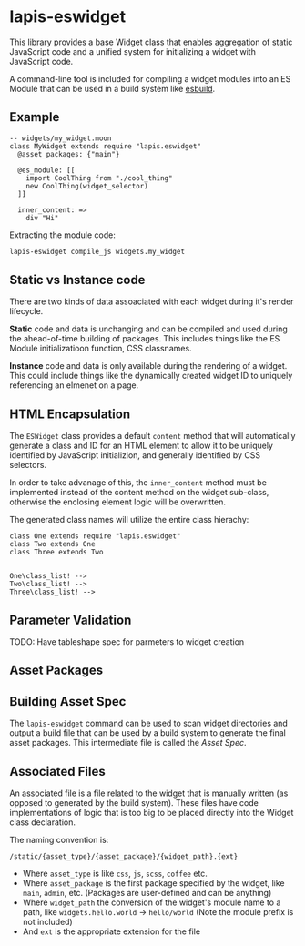 # lapis-eswidget

This library provides a base Widget class that enables aggregation of static
JavaScript code and a unified system for initializing a widget with JavaScript
code.

A command-line tool is included for compiling a widget modules into an ES
Module that can be used in a build system like [esbuild](https://esbuild.github.io/).

## Example

```moonscript
-- widgets/my_widget.moon
class MyWidget extends require "lapis.eswidget"
  @asset_packages: {"main"}

  @es_module: [[
    import CoolThing from "./cool_thing"
    new CoolThing(widget_selector)
  ]]

  inner_content: =>
    div "Hi"

```

Extracting the module code:

```bash
lapis-eswidget compile_js widgets.my_widget
```

## Static vs Instance code

There are two kinds of data assoaciated with each widget during it's render
lifecycle.

**Static** code and data is unchanging and can be compiled and used during the
ahead-of-time building of packages. This includes things like the ES Module
initializatioon function, CSS classnames.

**Instance** code and data is only available during the rendering of a widget.
This could include things like the dynamically created widget ID to uniquely
referencing an elmenet on a page.


## HTML Encapsulation

The `ESWidget` class provides a default `content` method that will
automatically generate a class and ID for an HTML element to allow it to be
uniquely identified by JavaScript initializion, and generally identified by CSS
selectors.

In order to take advanage of this, the `inner_content` method must be
implemented instead of the content method on the widget sub-class, otherwise
the enclosing element logic will be overwritten.

The generated class names will utilize the entire class hierachy:

```
class One extends require "lapis.eswidget"
class Two extends One
class Three extends Two


One\class_list! --> 
Two\class_list! --> 
Three\class_list! --> 
```

## Parameter Validation

TODO: Have tableshape spec for parmeters to widget creation

## Asset Packages

## Building Asset Spec

The `lapis-eswidget` command can be used to scan widget directories and output
a build file that can be used by a build system to generate the final asset
packages. This intermediate file is called the *Asset Spec*.

## Associated Files

An associated file is a file related to the widget that is manually written (as
opposed to generated by the build system). These files have code
implementations of logic that is too big to be placed directly into the Widget
class declaration.

The naming convention is: 

`/static/{asset_type}/{asset_package}/{widget_path}.{ext}`

* Where `asset_type` is like `css`, `js`, `scss`, `coffee` etc.
* Where `asset_package` is the first package specified by the widget, like `main`, `admin`, etc. (Packages are user-defined and can be anything)
* Where `widget_path` the conversion of the widget's module name to a path, like `widgets.hello.world` -> `hello/world` (Note the module prefix is not included)
* And `ext` is the appropriate extension for the file

